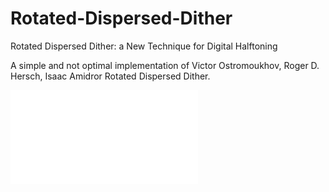 # Rotated-Dispersed-Dither
Rotated Dispersed Dither: a New Technique for Digital Halftoning

A simple and not optimal implementation of Victor Ostromoukhov, Roger D. Hersch, Isaac Amidror Rotated Dispersed Dither.

![More information here](/SIGGRAPH94_RotatedDither.pdf)
